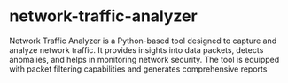 # network-traffic-analyzer
Network Traffic Analyzer is a Python-based tool designed to capture and analyze network traffic. It provides insights into data packets, detects anomalies, and helps in monitoring network security. The tool is equipped with packet filtering capabilities and generates comprehensive reports

